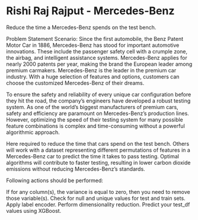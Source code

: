 # Rishi Raj Rajput - Mercedes-Benz
Reduce the time a Mercedes-Benz spends on the test bench.

Problem Statement Scenario:
Since the first automobile, the Benz Patent Motor Car in 1886, Mercedes-Benz has stood for important automotive innovations. These include the passenger safety cell with 
a crumple zone, the airbag, and intelligent assistance systems. Mercedes-Benz applies for nearly 2000 patents per year, making the brand the European leader among premium 
carmakers. Mercedes-Benz is the leader in the premium car industry. With a huge selection of features and options, customers can choose the customized Mercedes-Benz of 
their dreams.

To ensure the safety and reliability of every unique car configuration before they hit the road, the company’s engineers have developed a robust testing system. As one of 
the world’s biggest manufacturers of premium cars, safety and efficiency are paramount on Mercedes-Benz’s production lines. However, optimizing the speed of their testing
system for many possible feature combinations is complex and time-consuming without a powerful algorithmic approach.

Here required to reduce the time that cars spend on the test bench. Others will work with a dataset representing different permutations of features in a Mercedes-Benz car 
to predict the time it takes to pass testing. Optimal algorithms will contribute to faster testing, resulting in lower carbon dioxide emissions without reducing Mercedes-Benz’s 
standards.

Following actions should be performed:

If for any column(s), the variance is equal to zero, then you need to remove those variable(s).
Check for null and unique values for test and train sets.
Apply label encoder.
Perform dimensionality reduction.
Predict your test_df values using XGBoost.
